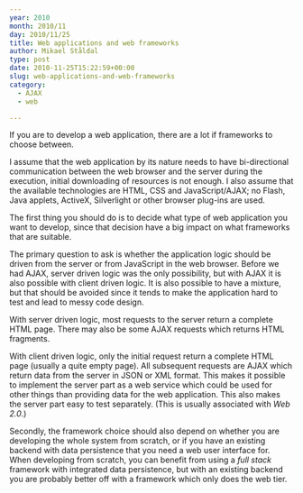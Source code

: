 ```yaml
---
year: 2010
month: 2010/11
day: 2010/11/25
title: Web applications and web frameworks
author: Mikael Ståldal
type: post
date: 2010-11-25T15:22:59+00:00
slug: web-applications-and-web-frameworks
category:
  - AJAX
  - web

---
```

If you are to develop a web application, there are a lot if frameworks to choose between.

I assume that the web application by its nature needs to have bi-directional communication between the web browser and the server during the execution, initial downloading of resources is not enough. I also assume that the available technologies are HTML, CSS and JavaScript/AJAX; no Flash, Java applets, ActiveX, Silverlight or other browser plug-ins are used.

The first thing you should do is to decide what type of web application you want to develop, since that decision have a big impact on what frameworks that are suitable.

The primary question to ask is whether the application logic should be driven from the server or from JavaScript in the web browser. Before we had AJAX, server driven logic was the only possibility, but with AJAX it is also possible with client driven logic. It is also possible to have a mixture, but that should be avoided since it tends to make the application hard to test and lead to messy code design.

With server driven logic, most requests to the server return a complete HTML page. There may also be some AJAX requests which returns HTML fragments.

With client driven logic, only the initial request return a complete HTML page (usually a quite empty page). All subsequent requests are AJAX which return data from the server in JSON or XML format. This makes it possible to implement the server part as a web service which could be used for other things than providing data for the web application. This also makes the server part easy to test separately. (This is usually associated with <cite>Web 2.0</cite>.)

Secondly, the framework choice should also depend on whether you are developing the whole system from scratch, or if you have an existing backend with data persistence that you need a web user interface for. When developing from scratch, you can benefit from using a <cite>full stack</cite> framework with integrated data persistence, but with an existing backend you are probably better off with a framework which only does the web tier.